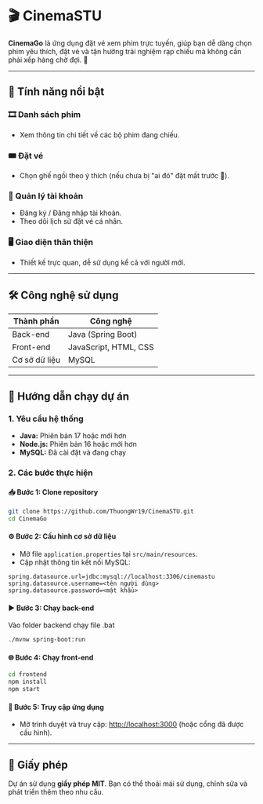 
# 🎬 **CinemaSTU**

**CinemaGo** là ứng dụng đặt vé xem phim trực tuyến, giúp bạn dễ dàng chọn phim yêu thích, đặt vé và tận hưởng trải nghiệm rạp chiếu mà không cần phải xếp hàng chờ đợi. 🍿

---

## 🌟 Tính năng nổi bật

### 🎞️ Danh sách phim
- Xem thông tin chi tiết về các bộ phim đang chiếu.

### 🎟️ Đặt vé
- Chọn ghế ngồi theo ý thích (nếu chưa bị "ai đó" đặt mất trước 🚀).

### 👤 Quản lý tài khoản
- Đăng ký / Đăng nhập tài khoản.
- Theo dõi lịch sử đặt vé cá nhân.

### 🖥️ Giao diện thân thiện
- Thiết kế trực quan, dễ sử dụng kể cả với người mới.

---
## 🛠️ Công nghệ sử dụng

| Thành phần     | Công nghệ              |
|----------------|------------------------|
| Back-end       | Java (Spring Boot)     |
| Front-end      | JavaScript, HTML, CSS  |
| Cơ sở dữ liệu  | MySQL                  |

---

## 🚀 Hướng dẫn chạy dự án

### 1. Yêu cầu hệ thống
- **Java:** Phiên bản 17 hoặc mới hơn
- **Node.js:** Phiên bản 16 hoặc mới hơn
- **MySQL:** Đã cài đặt và đang chạy

### 2. Các bước thực hiện

#### 📥 Bước 1: Clone repository
```bash
git clone https://github.com/ThuongWr19/CinemaSTU.git
cd CinemaGo
```

#### ⚙️ Bước 2: Cấu hình cơ sở dữ liệu
- Mở file `application.properties` tại `src/main/resources`.
- Cập nhật thông tin kết nối MySQL:
```properties
spring.datasource.url=jdbc:mysql://localhost:3306/cinemastu
spring.datasource.username=<tên người dùng>
spring.datasource.password=<mật khẩu>
```

#### ▶️ Bước 3: Chạy back-end
Vào folder backend chạy file .bat
```bash
./mvnw spring-boot:run
```

#### 🌐 Bước 4: Chạy front-end
```bash
cd frontend
npm install
npm start
```

#### 🔗 Bước 5: Truy cập ứng dụng
- Mở trình duyệt và truy cập: [http://localhost:3000](http://localhost:3000) (hoặc cổng đã được cấu hình).

---

## 📜 Giấy phép

Dự án sử dụng **giấy phép MIT**. Bạn có thể thoải mái sử dụng, chỉnh sửa và phát triển thêm theo nhu cầu.

